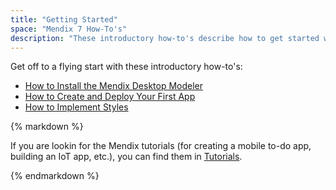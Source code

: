```yaml
---
title: "Getting Started"
space: "Mendix 7 How-To's"
description: "These introductory how-to's describe how to get started with the Mendix Modeler as well as how to create and deploy your first app and how to implement styles."
---
```


Get off to a flying start with these introductory how-to's:

* [How to Install the Mendix Desktop Modeler](install-the-mendix-desktop-modeler)
* [How to Create and Deploy Your First App](create-and-deploy-your-first-app)
* [How to Implement Styles](styles)

<div class="alert alert-info">{% markdown %}

If you are lookin for the Mendix tutorials (for creating a mobile to-do app, building an IoT app, etc.), you can find them in [Tutorials](../tutorials/index).

{% endmarkdown %}</div>

